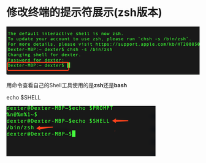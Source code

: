 # **修改终端的提示符展示\(zsh版本\)**

![](/assets/macbook-终端修改提示符-1.png)

用命令查看自己的Shell工具使用的是**zsh**还是**bash**

echo $SHELL 

![](/assets/MacBook-终端-2.png)



